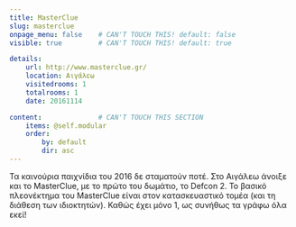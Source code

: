 ```yaml
---
title: MasterClue
slug: masterclue
onpage_menu: false    # CAN'T TOUCH THIS! default: false
visible: true         # CAN'T TOUCH THIS! default: true

details:
    url: http://www.masterclue.gr/
    location: Αιγάλεω
    visitedrooms: 1
    totalrooms: 1
    date: 20161114

content:              # CAN'T TOUCH THIS SECTION
    items: @self.modular
    order:
        by: default
        dir: asc
---
```


Τα καινούρια παιχνίδια του 2016 δε σταματούν ποτέ. Στο Αιγάλεω άνοιξε και το MasterClue, με το πρώτο του δωμάτιο, το Defcon 2. 
Το βασικό πλεονέκτημα του MasterClue είναι στον κατασκευαστικό τομέα (και τη διάθεση των ιδιοκτητών). 
Καθώς έχει μόνο 1, ως συνήθως τα γράφω όλα εκεί!
